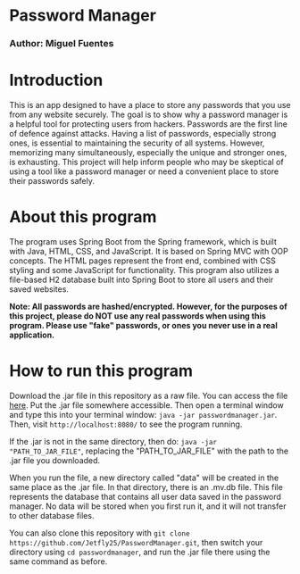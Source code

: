 # Password Manager
### Author: Miguel Fuentes

# Introduction
This is an app designed to have a place to store any passwords that you use from any website securely. The goal is to show why a password manager is a helpful tool for protecting users from
hackers. Passwords are the first line of defence against attacks. Having a list of passwords, especially strong ones, is essential to maintaining the security of all systems. However,
memorizing many simultaneously, especially the unique and stronger ones, is exhausting. This project will help inform people who may be skeptical of using a tool like a password manager or need a convenient place to store their passwords safely.

# About this program
The program uses Spring Boot from the Spring framework, which is built with Java, HTML, CSS, and JavaScript. It is based on Spring MVC with OOP concepts. The HTML pages represent the front end, combined with CSS styling and some JavaScript for functionality. This program also utilizes a file-based H2 database built into Spring Boot to store all users and their saved websites.

**Note: All passwords are hashed/encrypted. However, for the purposes of this project, please do NOT use any real passwords when using this program. Please use "fake" passwords, or ones you never use in a real application.**

# How to run this program
Download the .jar file in this repository as a raw file. You can access the file [here](https://github.com/Jetfly25/PasswordManager/blob/main/passwordmanager/passwordmanager.jar). Put the .jar file somewhere accessible. Then open a terminal window and type this into your terminal window: `java -jar passwordmanager.jar`. Then, visit `http://localhost:8080/` to see the program running.

If the .jar is not in the same directory, then do: `java -jar "PATH_TO_JAR_FILE"`, replacing the "PATH_TO_JAR_FILE" with the path to the .jar file you downloaded. 

When you run the file, a new directory called "data" will be created in the same place as the .jar file. In that directory, there is an .mv.db file. This file represents the database that contains all user data saved in the password manager. No data will be stored when you first run it, and it will not transfer to other database files.

You can also clone this repository with `git clone https://github.com/Jetfly25/PasswordManager.git`, then switch your directory using `cd passwordmanager`, and run the .jar file there using the same command as before.
